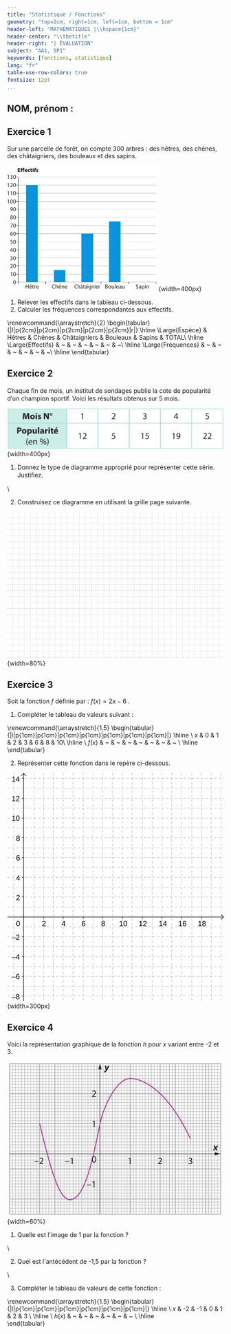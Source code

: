 ```yaml
---
title: "Statistique / Fonctions"
geometry: "top=2cm, right=1cm, left=1cm, bottom = 1cm"
header-left: "MATHÉMATIQUES |\\hspace{1cm}"
header-center: "\\thetitle"
header-right: "| ÉVALUATION"
subject: "AA1, SP1"
keywords: [fonctions, statistique]
lang: "fr"
table-use-row-colors: true
fontsize: 12pt
...
```

## NOM, prénom :


## Exercice 1
Sur une parcelle de forêt, on compte 300 arbres : des hêtres, des chênes, des châtaigniers, des bouleaux et des sapins. 

![](eval_stat_ex1.png){width=400px}  

1. Relever les effectifs dans le tableau ci-dessous.
2. Calculer les fréquences correspondantes aux effectifs.

\renewcommand{\arraystretch}{2}
\begin{tabular}{|l|p{2cm}|p{2cm}|p{2cm}|p{2cm}|p{2cm}|r|}
  \hline
  \Large{Espèce} & Hêtres & Chênes & Châtaigniers &  Bouleaux & Sapins & TOTAL\\
  \hline
  \Large{Effectifs} & ~ & ~ & ~ & ~ & ~ & ~\\
  \hline
  \Large{Fréquences} & ~ & ~ & ~ & ~ & ~ & ~\\
  \hline
\end{tabular}

## Exercice 2

Chaque ﬁn de mois, un institut de sondages publie la cote de popularité d’un champion sportif. 
Voici les résultats obtenus sur 5 mois.

![](eval_stat_ex2.png){width=400px}

1. Donnez le type de diagramme approprié pour représenter cette série. Justiﬁez.

\ 

2. Construisez ce diagramme en utilisant la grille page suivante.

![](grille.png){width=80%}

## Exercice 3

Soit la fonction $f$ définie par : $f(x) = 2x - 6$ .

1. Compléter le tableau de valeurs suivant :

\renewcommand{\arraystretch}{1.5}
\begin{tabular}{|l|p{1cm}|p{1cm}|p{1cm}|p{1cm}|p{1cm}|p{1cm}|p{1cm}|}
  \hline
  \ $x$ & 0 & 1 & 2 &  3 & 6 & 8 & 10\\
  \hline
  \ $f(x)$ & ~ & ~ & ~ & ~ & ~ & ~ & ~ \\
  \hline  
\end{tabular}

2. Représenter cette fonction dans le repère ci-dessous.

![](repere.png){width=300px}

## Exercice 4

Voici la représentation graphique de la fonction $h$ pour $x$ variant entre -2 et 3.

![](eval_fonct_ex4.png){width=60%}

1. Quelle est l'image de 1 par la fonction ?

\ 

2. Quel est l'antécédent de -1,5 par la fonction ?

\ 

3. Compléter le tableau de valeurs de cette fonction :

\renewcommand{\arraystretch}{1.5}
\begin{tabular}{|l|p{1cm}|p{1cm}|p{1cm}|p{1cm}|p{1cm}|p{1cm}|}
  \hline
  \ $x$ & -2 & -1 & 0 &  1 & 2 & 3 \\
  \hline
  \ $h(x)$ & ~ & ~ & ~ & ~ & ~ & ~  \\
  \hline  
\end{tabular}

